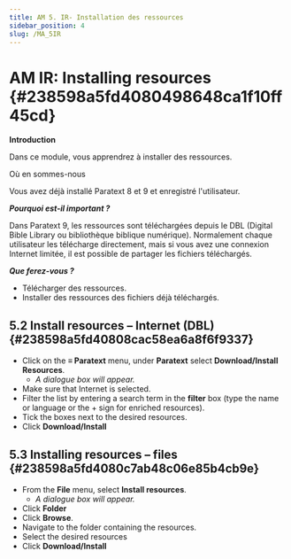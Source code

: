 ```yaml
---
title: AM 5. IR- Installation des ressources
sidebar_position: 4
slug: /MA_5IR
---
```


# **AM IR: Installing resources** {#238598a5fd4080498648ca1f10ff45cd}

**Introduction**

Dans ce module, vous apprendrez à installer des ressources.

Où en sommes-nous

Vous avez déjà installé Paratext 8 et 9 et enregistré l'utilisateur.

_**Pourquoi est-il important ?**_

Dans Paratext 9, les ressources sont téléchargées depuis le DBL (Digital Bible Library ou bibliothèque biblique numérique). Normalement chaque utilisateur les télécharge directement, mais si vous avez une connexion Internet limitée, il est possible de partager les fichiers téléchargés.

_**Que ferez-vous ?**_

- Télécharger des ressources.
- Installer des ressources des fichiers déjà téléchargés.

## **5.2 Install resources – Internet (DBL)** {#238598a5fd40808cac58ea6a8f6f9337}

- Click on the **≡ Paratext** menu, under **Paratext** select **Download/Install Resources**.
    - _A dialogue box will appear._
- Make sure that Internet is selected.
- Filter the list by entering a search term in the **filter** box (type the name or language or the + sign for enriched resources).
- Tick the boxes next to the desired resources.
- Click **Download/Install**

## **5.3 Installing resources – files** {#238598a5fd4080c7ab48c06e85b4cb9e}

- From the **File** menu, select **Install resources**.
    - _A dialogue box will appear._
- Click **Folder**
- Click **Browse**.
- Navigate to the folder containing the resources.
- Select the desired resources
- Click **Download/Install**
